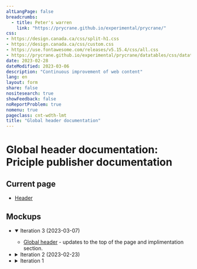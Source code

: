 ```yaml
---
altLangPage: false
breadcrumbs:
  - title: Peter's warren
    link: "https://prycrane.github.io/experimental/prycrane/"
css:
- https://design.canada.ca/css/split-h1.css
- https://design.canada.ca/css/custom.css
- https://use.fontawesome.com/releases/v5.15.4/css/all.css
- https://prycrane.github.io/experimental/prycrane/datatables/css/datatables-fun.css
date: 2023-02-28
dateModified: 2023-03-06
description: "Continuous improvement of web content"
lang: en
layout: form
share: false
nositesearch: true
showFeedback: false
noReportProblem: true
nomenu: true
pageclass: cnt-wdth-lmt
title: "Global header documentation"
---
```

<h1 property="name" id="wb-cont" dir="ltr"><span class="stacked"><span>Global header documentation</span>: <span>Priciple publisher documentation</span></span></h1>
<h2 class="mrgn-tp-lg">Current page</h2>
<ul>
  <li><a href="https://wet-boew.github.io/GCWeb/sites/header/header-docs-en.html">Header</a></li>
</ul>
<h2>Mockups</h2>
<div class="row">
  <div class="col-md-8">
    <ul class="list-unstyled mrgn-tp-lg">
      <li>
        <details open="open">
          <summary>Iteration 3 (2023-03-07)</summary>
          <ul class="mrgn-tp-md">
            <li><a href="gcweb.html">Global header</a> - updates to the top of the page and implimentation section.</li>
          </ul>
        </details>
      </li>
      <li>
        <details>
          <summary>Iteration 2 (2023-02-23)</summary>
          <ul class="mrgn-tp-md">
            <li><a href="gcweb.html">Global header</a></li>
          </ul>
        </details>
      </li>
      <li>
        <details>
          <summary>Iteration 1</summary>
          <ul class="mrgn-tp-md">
            <li><a href="gcweb.html">Global header</a></li>
          </ul>
        </details>
      </li>
    </ul>
  </div>
</div>
